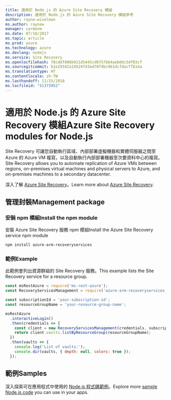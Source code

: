 ```yaml
---
title: 適用於 Node.js 的 Azure Site Recovery 模組
description: 適用於 Node.js 的 Azure Site Recovery 模組參考
author: rayne-wiselman
ms.author: raynew
manager: carmonm
ms.date: 07/18/2017
ms.topic: article
ms.prod: azure
ms.technology: azure
ms.devlang: nodejs
ms.service: Site Recovery
ms.openlocfilehash: f8cddf806b921d5445cd0757b64aeb0dc5df03cf
ms.sourcegitcommit: b1e29342a19524f43ed70f4bc961dcfdacffb14a
ms.translationtype: HT
ms.contentlocale: zh-TW
ms.lasthandoff: 11/15/2018
ms.locfileid: "51373952"
---
```

# <a name="azure-site-recovery-modules-for-nodejs"></a><span data-ttu-id="aeee6-103">適用於 Node.js 的 Azure Site Recovery 模組</span><span class="sxs-lookup"><span data-stu-id="aeee6-103">Azure Site Recovery modules for Node.js</span></span>

<span data-ttu-id="aeee6-104">Site Recovery 可讓您自動執行區域、內部部署虛擬機器和實體伺服器之間至 Azure 的 Azure VM 複寫，以及自動執行內部部署機器至次要資料中心的複寫。</span><span class="sxs-lookup"><span data-stu-id="aeee6-104">Site Recovery allows you to automate replication of Azure VMs between regions, on-premises virtual machines and physical servers to Azure, and on-premises machines to a secondary datacenter.</span></span>

<span data-ttu-id="aeee6-105">深入了解 [Azure Site Recovery](https://docs.microsoft.com/azure/site-recovery/site-recovery-overview)。</span><span class="sxs-lookup"><span data-stu-id="aeee6-105">Learn more about [Azure Site Recovery](https://docs.microsoft.com/azure/site-recovery/site-recovery-overview).</span></span>

## <a name="management-package"></a><span data-ttu-id="aeee6-106">管理封裝</span><span class="sxs-lookup"><span data-stu-id="aeee6-106">Management package</span></span>

### <a name="install-the-npm-module"></a><span data-ttu-id="aeee6-107">安裝 npm 模組</span><span class="sxs-lookup"><span data-stu-id="aeee6-107">Install the npm module</span></span>

<span data-ttu-id="aeee6-108">安裝 Azure Site Recovery 服務 npm 模組</span><span class="sxs-lookup"><span data-stu-id="aeee6-108">Install the Azure Site Recovery service npm module</span></span>

```bash
npm install azure-arm-recoveryservices
```

### <a name="example"></a><span data-ttu-id="aeee6-109">範例</span><span class="sxs-lookup"><span data-stu-id="aeee6-109">Example</span></span>

<span data-ttu-id="aeee6-110">此範例會列出資源群組的 Site Recovery 服務。</span><span class="sxs-lookup"><span data-stu-id="aeee6-110">This example lists the Site Recovery service for a resource group.</span></span>

```javascript
const msRestAzure = require('ms-rest-azure');
const RecoveryServicesManagement = require('azure-arm-recoveryservices');

const subscriptionId = 'your-subscription-id';
const resourceGroupName = 'your-resource-group-name';

msRestAzure
  .interactiveLogin()
  .then(credentials => {
    const client = new RecoveryServicesManagement(credentials, subscriptionId);
    return client.vaults.listByResourceGroup(resourceGroupName);
  })
  .then(vaults => {
    console.log('List of vaults:');
    console.dir(vaults, { depth: null, colors: true });
  });
```

## <a name="samples"></a><span data-ttu-id="aeee6-111">範例</span><span class="sxs-lookup"><span data-stu-id="aeee6-111">Samples</span></span>

<span data-ttu-id="aeee6-112">深入探索可在應用程式中使用的 [Node.js 程式碼範例](https://azure.microsoft.com/resources/samples/?platform=nodejs)。</span><span class="sxs-lookup"><span data-stu-id="aeee6-112">Explore more [sample Node.js code](https://azure.microsoft.com/resources/samples/?platform=nodejs) you can use in your apps.</span></span>
